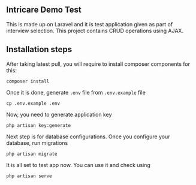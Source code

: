 ## Intricare Demo Test
This is made up on Laravel and it is test application given as part of interview selection.
This project contains CRUD operations using AJAX.


## Installation steps
After taking latest pull, you will require to install composer components for this:

    composer install
Once it is done, generate `.env` file from `.env.example` file
    
    cp .env.example .env
    
Now, you need to generate application key
    
    php artisan key:generate
    
Next step is for database configurations. Once you configure your database, run migrations
    
    php artisan migrate
    
It is all set to test app now. You can use it and check using 
    
    php artisan serve
